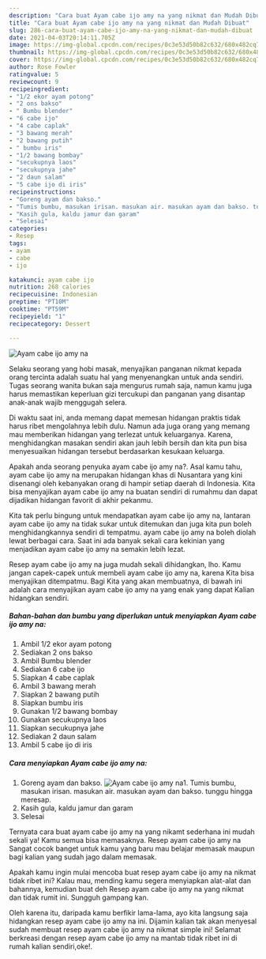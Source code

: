 ```yaml
---
description: "Cara buat Ayam cabe ijo amy na yang nikmat dan Mudah Dibuat"
title: "Cara buat Ayam cabe ijo amy na yang nikmat dan Mudah Dibuat"
slug: 286-cara-buat-ayam-cabe-ijo-amy-na-yang-nikmat-dan-mudah-dibuat
date: 2021-04-03T20:14:11.705Z
image: https://img-global.cpcdn.com/recipes/0c3e53d50b82c632/680x482cq70/ayam-cabe-ijo-amy-na-foto-resep-utama.jpg
thumbnail: https://img-global.cpcdn.com/recipes/0c3e53d50b82c632/680x482cq70/ayam-cabe-ijo-amy-na-foto-resep-utama.jpg
cover: https://img-global.cpcdn.com/recipes/0c3e53d50b82c632/680x482cq70/ayam-cabe-ijo-amy-na-foto-resep-utama.jpg
author: Rose Fowler
ratingvalue: 5
reviewcount: 9
recipeingredient:
- "1/2 ekor ayam potong"
- "2 ons bakso"
- " Bumbu blender"
- "6 cabe ijo"
- "4 cabe caplak"
- "3 bawang merah"
- "2 bawang putih"
- " bumbu iris"
- "1/2 bawang bombay"
- "secukupnya laos"
- "secukupnya jahe"
- "2 daun salam"
- "5 cabe ijo di iris"
recipeinstructions:
- "Goreng ayam dan bakso."
- "Tumis bumbu, masukan irisan. masukan air. masukan ayam dan bakso. tunggu hingga meresap."
- "Kasih gula, kaldu jamur dan garam"
- "Selesai"
categories:
- Resep
tags:
- ayam
- cabe
- ijo

katakunci: ayam cabe ijo 
nutrition: 268 calories
recipecuisine: Indonesian
preptime: "PT10M"
cooktime: "PT59M"
recipeyield: "1"
recipecategory: Dessert

---
```



![Ayam cabe ijo amy na](https://img-global.cpcdn.com/recipes/0c3e53d50b82c632/680x482cq70/ayam-cabe-ijo-amy-na-foto-resep-utama.jpg)

Selaku seorang yang hobi masak, menyajikan panganan nikmat kepada orang tercinta adalah suatu hal yang menyenangkan untuk anda sendiri. Tugas seorang  wanita bukan saja mengurus rumah saja, namun kamu juga harus memastikan keperluan gizi tercukupi dan panganan yang disantap anak-anak wajib menggugah selera.

Di waktu  saat ini, anda memang dapat memesan hidangan praktis tidak harus ribet mengolahnya lebih dulu. Namun ada juga orang yang memang mau memberikan hidangan yang terlezat untuk keluarganya. Karena, menghidangkan masakan sendiri akan jauh lebih bersih dan kita pun bisa menyesuaikan hidangan tersebut berdasarkan kesukaan keluarga. 



Apakah anda seorang penyuka ayam cabe ijo amy na?. Asal kamu tahu, ayam cabe ijo amy na merupakan hidangan khas di Nusantara yang kini disenangi oleh kebanyakan orang di hampir setiap daerah di Indonesia. Kita bisa menyajikan ayam cabe ijo amy na buatan sendiri di rumahmu dan dapat dijadikan hidangan favorit di akhir pekanmu.

Kita tak perlu bingung untuk mendapatkan ayam cabe ijo amy na, lantaran ayam cabe ijo amy na tidak sukar untuk ditemukan dan juga kita pun boleh menghidangkannya sendiri di tempatmu. ayam cabe ijo amy na boleh diolah lewat berbagai cara. Saat ini ada banyak sekali cara kekinian yang menjadikan ayam cabe ijo amy na semakin lebih lezat.

Resep ayam cabe ijo amy na juga mudah sekali dihidangkan, lho. Kamu jangan capek-capek untuk membeli ayam cabe ijo amy na, karena Kita bisa menyajikan ditempatmu. Bagi Kita yang akan membuatnya, di bawah ini adalah cara menyajikan ayam cabe ijo amy na yang enak yang dapat Kalian hidangkan sendiri.

<!--inarticleads1-->

##### Bahan-bahan dan bumbu yang diperlukan untuk menyiapkan Ayam cabe ijo amy na:

1. Ambil 1/2 ekor ayam potong
1. Sediakan 2 ons bakso
1. Ambil  Bumbu blender
1. Sediakan 6 cabe ijo
1. Siapkan 4 cabe caplak
1. Ambil 3 bawang merah
1. Siapkan 2 bawang putih
1. Siapkan  bumbu iris
1. Gunakan 1/2 bawang bombay
1. Gunakan secukupnya laos
1. Siapkan secukupnya jahe
1. Sediakan 2 daun salam
1. Ambil 5 cabe ijo di iris




<!--inarticleads2-->

##### Cara menyiapkan Ayam cabe ijo amy na:

1. Goreng ayam dan bakso.
<img src="https://img-global.cpcdn.com/steps/1ec3bfe93d8db9c9/160x128cq70/ayam-cabe-ijo-amy-na-langkah-memasak-1-foto.jpg" alt="Ayam cabe ijo amy na">1. Tumis bumbu, masukan irisan. masukan air. masukan ayam dan bakso. tunggu hingga meresap.
1. Kasih gula, kaldu jamur dan garam
1. Selesai




Ternyata cara buat ayam cabe ijo amy na yang nikamt sederhana ini mudah sekali ya! Kamu semua bisa memasaknya. Resep ayam cabe ijo amy na Sangat cocok banget untuk kamu yang baru mau belajar memasak maupun bagi kalian yang sudah jago dalam memasak.

Apakah kamu ingin mulai mencoba buat resep ayam cabe ijo amy na nikmat tidak ribet ini? Kalau mau, mending kamu segera menyiapkan alat-alat dan bahannya, kemudian buat deh Resep ayam cabe ijo amy na yang nikmat dan tidak rumit ini. Sungguh gampang kan. 

Oleh karena itu, daripada kamu berfikir lama-lama, ayo kita langsung saja hidangkan resep ayam cabe ijo amy na ini. Dijamin kalian tak akan menyesal sudah membuat resep ayam cabe ijo amy na nikmat simple ini! Selamat berkreasi dengan resep ayam cabe ijo amy na mantab tidak ribet ini di rumah kalian sendiri,oke!.

